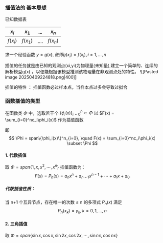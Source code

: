 ### 插值法的 基本思想
已知数据表

| $x_i$    | $x_1$    | ...  | $x_n$    |
| -------- | -------- | ---- | -------- |
| $f(x_i)$ | $f(x_1)$ | .... | $f(x_n)$ |
求一个经验函数 $y = g(x), 使得 g(x_i) = f(x_i), i = 1,\dots ,n$

插值的任务就是由已知的观测点(xi,yi)为物理量(未知量),建立一个简单的、连续的解析模型g(x) ，以便能根据该模型推测该物理量在非观测点处的特性。
![[Pasted image 20250409224818.png|400]]

插值的特性 ：
插值函数必过样本点，当样本点过多会导致过拟合

### 函数插值的类型
在函数类 $\Phi$  中，选取若干个 $\{\phi_i(x) \}^n_{i=0} \subset \Phi$ 以 $F(x) = \sum_{i=0}^nc_i\phi_i(x)$ 作为插值函数

即
$$
\Phi = span\{\phi_i(x)\}^n_{i=0}, \quad F(x) = \sum_{i=0}^nc_i\phi_i(x) \subset \Phi
$$

#### 1. 代数插值
取 $\Phi = span\{1,x,x^2,\cdots,x^n\}$
插值函数为：
$$
F(x) = P_n(x) = a_nx^n + a_{n-1}x^{n-1} + \cdots + a_1x +a_0
$$
##### 代数插值性质：
当 n+1 个互异节点，存在唯一的次数 $\leq$ n 的多项式 $P_n(x)$ 满足
$$
P_n(x_k) = y_k, k= 0,1,\dots, n
$$
#### 2. 三角插值
取 $\Phi = span\{\sin{x}, \cos{x}, \sin{2x},\cos{2x},\cdots, \sin{nx},\cos{nx}\}$




